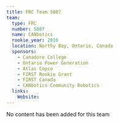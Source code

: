 ```yaml
---
title: FRC Team 5807
team:
  type: FRC
  number: 5807
  name: CANbotics
  rookie_year: 2016
  location: Northy Bay, Ontario, Canada
  sponsors:
    - Canadore College
    - Ontario Power Generation
    - Atlas Copco
    - FIRST Rookie Grant
    - FIRST Canada
    - CANbotics Community Robotics
  links:
    Website: 
---
```

No content has been added for this team